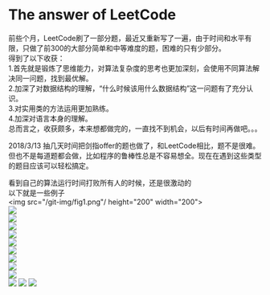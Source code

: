 # The answer of LeetCode
前些个月，LeetCode刷了一部分题，最近又重新写了一遍，由于时间和水平有限，只做了前300的大部分简单和中等难度的题，困难的只有少部分。  
得到了以下收获：  
1.首先就是锻炼了思维能力，对算法复杂度的思考也更加深刻，会使用不同算法解决同一问题，找到最优解。  
2.加深了对数据结构的理解，“什么时候该用什么数据结构”这一问题有了充分认识。  
3.对实用类的方法运用更加熟练。  
4.加深对语言本身的理解。  
总而言之，收获颇多，本来想都做完的，一直找不到机会，以后有时间再做吧。。。

2018/3/13
抽几天时间把剑指offer的题也做了，和LeetCode相比，题不是很难。但也不是每道题都会做，比如程序的鲁棒性总是不容易想全。现在在遇到这些类型的题目应该可以轻松搞定。

看到自己的算法运行时间打败所有人的时候，还是很激动的  
以下就是一些例子  
<img src="/git-img/fig1.png"/ height="200" width="200">  
<img src="/git-img/fig2.png"/>  
<img src="/git-img/fig3.png"/>  
<img src="/git-img/fig4.png"/>  
<img src="/git-img/fig5.png"/>  
<img src="/git-img/fig6.png"/>  
<img src="/git-img/fig7.png"/>  
<img src="/git-img/fig8.png"/>  
<img src="/git-img/fig9.png"/>  
<img src="/git-img/fig10.png"/>  
<img src="/git-img/fig11.png"/>
<img src="/git-img/fig12.png"/>
<img src="/git-img/fig13.png"/>      